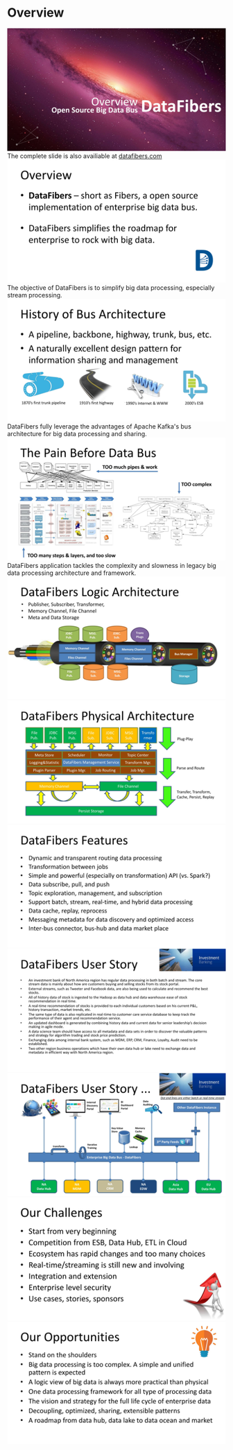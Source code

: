 # Overview

![](../.gitbook/assets/datafibers_overview-01.jpg) The complete slide is also availiable at [datafibers.com](http://www.datafibers.com) ![](../.gitbook/assets/datafibers_overview-02.jpg) The objective of DataFibers is to simplify big data processing, especially stream processing. ![](../.gitbook/assets/datafibers_overview-03.jpg) DataFibers fully leverage the advantages of Apache Kafka's bus architecture for big data processing and sharing. ![](../.gitbook/assets/datafibers_overview-04.jpg) DataFibers application tackles the complexity and slowness in legacy big data processing architecture and framework. ![](../.gitbook/assets/datafibers_overview-06.jpg) ![](../.gitbook/assets/datafibers_overview-07.jpg) ![](../.gitbook/assets/datafibers_overview-09.jpg) ![](../.gitbook/assets/datafibers_overview-11.jpg) ![](../.gitbook/assets/datafibers_overview-12.jpg) ![](../.gitbook/assets/datafibers_overview-13.jpg) ![](../.gitbook/assets/datafibers_overview-14.jpg)

